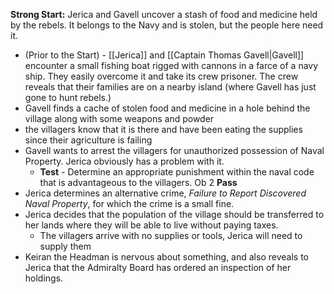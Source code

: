 **Strong Start:** Jerica and Gavell uncover a stash of food and medicine held by the rebels.  It belongs to the Navy and is stolen, but the people here need it.
- (Prior to the Start) - [[Jerica]] and [[Captain Thomas Gavell|Gavell]] encounter a small fishing boat rigged with cannons in a farce of a navy ship.  They easily overcome it and take its crew prisoner.  The crew reveals that their families are on a nearby island (where Gavell has just gone to hunt rebels.)
- Gavell finds a cache of stolen food and medicine in a hole behind the village along with some weapons and powder
- the villagers know that it is there and have been eating the supplies since their agriculture is failing
- Gavell wants to arrest the villagers for unauthorized possession of Naval Property.  Jerica obviously has a problem with it.
	- **Test** - Determine an appropriate punishment within the naval code that is advantageous to the villagers.  Ob 2 **Pass**
- Jerica determines an alternative crime, *Failure to Report Discovered Naval Property*, for which the crime is a small fine.
- Jerica decides that the population of the village should be transferred to her lands where they will be able to live without paying taxes.
	- The villagers arrive with no supplies or tools, Jerica will need to supply them
- Keiran the Headman is nervous about something, and also reveals to Jerica that the Admiralty Board has ordered an inspection of her holdings.